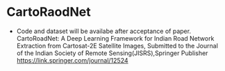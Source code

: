 # CartoRaodNet
* Code and dataset will be availabe after acceptance of paper.
CartoRoadNet: A Deep Learning Framework for Indian Road Network Extraction from Cartosat-2E Satellite Images, Submitted to the Journal of the Indian Society of Remote Sensing(JISRS),Springer Publisher https://link.springer.com/journal/12524
